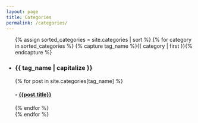 ```yaml
---
layout: page
title: Categories
permalink: /categories/
---
```


<div class="posts-by-tag">
    <ul class="tag-post-list">
        {% assign sorted_categories = site.categories | sort %}
        {% for category in sorted_categories %}
            {% capture tag_name %}{{ category | first }}{% endcapture %}
            <li>
                <h3 class="tag-header" id="{{ tag_name }}">{{ tag_name | capitalize }}</h3>
                {% for post in site.categories[tag_name] %}
                <div class="tag-post-title">
                    <h4>- <a href="{{ site.baseurl }}{{ post.url }}">{{post.title}}</a></h4>
                </div>
                {% endfor %}
            </li>
        {% endfor %}
    </ul>
</div>
